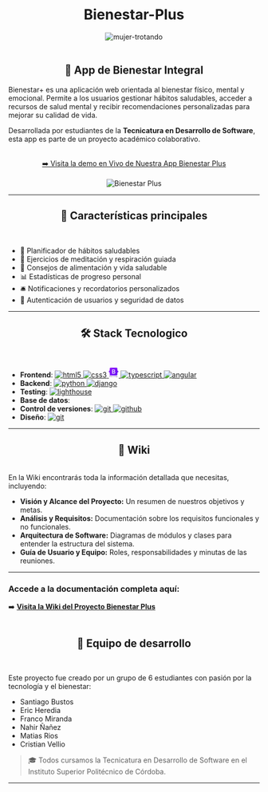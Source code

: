 <h1 align=center> 
  Bienestar-Plus
</h1>
<div align="center">
<img src="https://github.com/user-attachments/assets/80ab726e-f37b-4cae-924b-ed6462634ff8" alt="mujer-trotando" width="800" height="400">
</div>
<br>

<h2 align=center> 
  💚 App de Bienestar Integral
</h2>

Bienestar+ es una aplicación web orientada al bienestar físico, mental y emocional. Permite a los usuarios gestionar hábitos saludables, acceder a recursos de salud mental y recibir recomendaciones personalizadas para mejorar su calidad de vida.

Desarrollada por estudiantes de la **Tecnicatura en Desarrollo de Software**, esta app es parte de un proyecto académico colaborativo.
<br>
<br>

<div align="center">
  <a href="https://bienestar-plus.vercel.app/">➡️ Visita la demo en Vivo de Nuestra App Bienestar Plus</a>
  <br>
  <br>
    <div>
       <img src="https://github.com/user-attachments/assets/b9a98530-1b25-4f95-b58e-bdcc0d683dad" alt="Bienestar Plus" width="700" height="500">
    </div>
</div>

---

<h2 align=center> 
  🌿 Características principales
</h2>
<br>

- 📅 Planificador de hábitos saludables
- 🧠 Ejercicios de meditación y respiración guiada
- 🍎 Consejos de alimentación y vida saludable
- 📊 Estadísticas de progreso personal
- 🛎️ Notificaciones y recordatorios personalizados
- 🔐 Autenticación de usuarios y seguridad de datos

---

<h2 align=center> 
  🛠️ Stack Tecnologico
</h2>
<br>

- **Frontend**: <a href="https://www.w3.org/html/" target="_blank" rel="noreferrer"> <img src="https://cdn.jsdelivr.net/gh/devicons/devicon@latest/icons/html5/html5-original.svg" alt="html5" width="20" height="20"/> </a> <a href="https://www.w3schools.com/css/" target="_blank" rel="noreferrer"> <img src="https://cdn.jsdelivr.net/gh/devicons/devicon@latest/icons/css3/css3-original.svg" alt="css3" width="20" height="20"/> </a> <a href="https://react-bootstrap.netlify.app/" target="_blank" rel="noreferrer"> <img src="https://raw.githubusercontent.com/devicons/devicon/master/icons/bootstrap/bootstrap-original-wordmark.svg" alt="bootstrap" width="20" height="20"/> </a> <a href="https://www.typescriptlang.org/" target="_blank" rel="noreferrer"> <img src="https://cdn.jsdelivr.net/gh/devicons/devicon@latest/icons/typescript/typescript-original.svg" alt="typescript" width="20" height="20"/> </a> <a href="https://angular.dev/" target="_blank" rel="noreferrer"> <img src="https://api.iconify.design/devicon:angular.svg" alt="angular" width="20" height="20"/> </a>
- **Backend**:  <a href="https://www.python.org" target="_blank" rel="noreferrer"> <img src="https://camo.githubusercontent.com/740b035ed7f2f9a189b337373e57b98f8c3d61d2fbbb7d7872a6563646a20abc/68747470733a2f2f74656368737461636b2d67656e657261746f722e76657263656c2e6170702f707974686f6e2d69636f6e2e737667" alt="python" width="20" height="20"/> </a> <a href="https://www.djangoproject.com/" target="_blank" rel="noreferrer"> <img src="https://cdn.jsdelivr.net/gh/devicons/devicon@latest/icons/django/django-plain.svg" alt="django" width="20" height="20"/> </a>
- **Testing**: <a href="https://developer.chrome.com/docs/lighthouse/" target="_blank" rel="noreferrer"> <img src="https://api.iconify.design/logos:lighthouse.svg" alt="lighthouse" width="20" height="20"/> </a>
- **Base de datos**:
- **Control de versiones**:  <a href="https://git-scm.com/" target="_blank" rel="noreferrer"> <img src="https://cdn.jsdelivr.net/gh/devicons/devicon@latest/icons/git/git-original.svg" alt="git" width="20" height="20"/> </a> <a href="https://github.com/" target="_blank" rel="noreferrer"> <img src="https://cdn.jsdelivr.net/gh/devicons/devicon@latest/icons/github/github-original.svg" alt="github" width="20" height="20"/> </a>
- **Diseño**: <a href="https://www.figma.com/" target="_blank" rel="noreferrer"> <img src="https://cdn.jsdelivr.net/gh/devicons/devicon@latest/icons/figma/figma-original.svg" alt="git" width="20" height="20"/> </a>

---

<h2 align=center> 
  📙 Wiki
</h2>
<br>
En la Wiki encontrarás toda la información detallada que necesitas, incluyendo:

-   **Visión y Alcance del Proyecto:** Un resumen de nuestros objetivos y metas.
-   **Análisis y Requisitos:** Documentación sobre los requisitos funcionales y no funcionales.
-   **Arquitectura de Software:** Diagramas de módulos y clases para entender la estructura del sistema.
-   **Guía de Usuario y Equipo:** Roles, responsabilidades y minutas de las reuniones.

---

### **Accede a la documentación completa aquí:**

➡️ **[Visita la Wiki del Proyecto Bienestar Plus](https://github.com/ISPC-Soluciones/Bienestar-Plus/wiki)**
<br>
<br>

<h2 align=center> 
  👥 Equipo de desarrollo
</h2>
<br>

Este proyecto fue creado por un grupo de 6 estudiantes con pasión por la tecnología y el bienestar:

- Santiago Bustos
- Eric Heredia
- Franco Miranda
- Nahir Ñañez
- Matias Rios
- Cristian Vellio

> 🎓 Todos cursamos la Tecnicatura en Desarrollo de Software en el Instituto Superior Politécnico de Córdoba.

---
